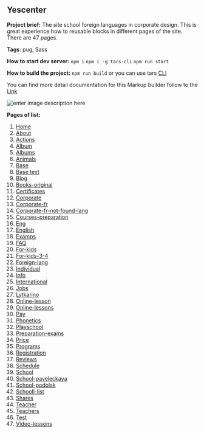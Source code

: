 

## Yescenter
**Project brief:** The site school foreign languages in corporate design. This is great experience how to reusable blocks in different pages of the site. There are 47 pages.

**Tags**: pug, Sass

**How to start dev server:**
    `npm i`
    `npm i -g tars-cli`
    `npm run start`
   
   **How to build the project:**
    `npm run build`
or you can use tars [CLI](https://github.com/tars/tars-cli/blob/master/README.md)
   
You can find more detail documentation for this Markup builder follow to the [Link](https://github.com/pashkes/tars-doc/blob/master/README.md)

![enter image description here](https://lh3.googleusercontent.com/Rewv7D7ymllcuZcL0fHwmXc9ALUDpIYSOe_v8IolimCSqJGGOWLBgdz4m8yjA50KbLceRyq5Xhs5=s800 "preview photo")

**Pages of list:** 
 1. [Home](https://pashkes.github.io/yescenter/)
 2. [About](https://pashkes.github.io/yescenter/about)
 3. [Actions](https://pashkes.github.io/yescenter/actions)
 4. [Album](https://pashkes.github.io/yescenter/album)
 5. [Albums](https://pashkes.github.io/yescenter/albums)
 6. [Animals](https://pashkes.github.io/yescenter/animals)
 7. [Base](https://pashkes.github.io/yescenter/base)
 8. [Base text](https://pashkes.github.io/yescenter/base-text)
 9. [Blog](https://pashkes.github.io/yescenter/blog)
 10. [Books-original](https://pashkes.github.io/yescenter/books-original) 
 11. [Certificates](https://pashkes.github.io/yescenter/certificates)
 12. [Corporate](https://pashkes.github.io/yescenter/corporate)
 13. [Corporate-fr](https://pashkes.github.io/yescenter/corporate-fr)
 14. [Corporate-fr-not-found-lang](https://pashkes.github.io/yescenter/corporate-fr-not-found-lang)
 15. [Courses-preparation](https://pashkes.github.io/yescenter/courses-preparation)
 16. [Eng](https://pashkes.github.io/yescenter/eng)
 17. [English](https://pashkes.github.io/yescenter/english)
 18. [Examps](https://pashkes.github.io/yescenter/examps)
 19. [FAQ](https://pashkes.github.io/yescenter/faq)
 20. [For-kids](https://pashkes.github.io/yescenter/for-kids)
 21. [For-kids-3-4](https://pashkes.github.io/yescenter/for-kids-3-4)
 22. [Foreign-lang](https://pashkes.github.io/yescenter/foreign-lang)
 23. [Individual](https://pashkes.github.io/yescenter/individual)
 24. [Info](https://pashkes.github.io/yescenter/info)
 25. [International](https://pashkes.github.io/yescenter/international)
 26. [Jobs](https://pashkes.github.io/yescenter/jobs)
 27. [Lytkarino](https://pashkes.github.io/yescenter/lytkarino)
 28. [Online-lesson](https://pashkes.github.io/yescenter/online-lesson)
 29. [Online-lessons](https://pashkes.github.io/yescenter/online-lessons)
 30. [Pay](https://pashkes.github.io/yescenter/pay)
 31. [Phonetics](https://pashkes.github.io/yescenter/phonetics)
 32. [Playschool](https://pashkes.github.io/yescenter/playschool)
 33. [Preparation-exams](https://pashkes.github.io/yescenter/preparation-exams)
 34. [Price](https://pashkes.github.io/yescenter/price)
 35. [Programs](https://pashkes.github.io/yescenter/programs)
 36. [Registration](https://pashkes.github.io/yescenter/reg)
 37. [Reviews](https://pashkes.github.io/yescenter/reviews)
 38. [Schedule](https://pashkes.github.io/yescenter/schedule)
 39. [School](https://pashkes.github.io/yescenter/school)
 40. [School-paveleckaya](https://pashkes.github.io/yescenter/school-paveleckaya)
 41. [School-podolsk](https://pashkes.github.io/yescenter/school-podolsk)
 42. [Schooll-list](https://pashkes.github.io/yescenter/schooll-list)
 43. [Shares](https://pashkes.github.io/yescenter/shares)
 44. [Teacher](https://pashkes.github.io/yescenter/teacher)
 45. [Teachers](https://pashkes.github.io/yescenter/teachers)
 46. [Test](https://pashkes.github.io/yescenter/test)
 47. [Video-lessons](https://pashkes.github.io/yescenter/video-lessons)

